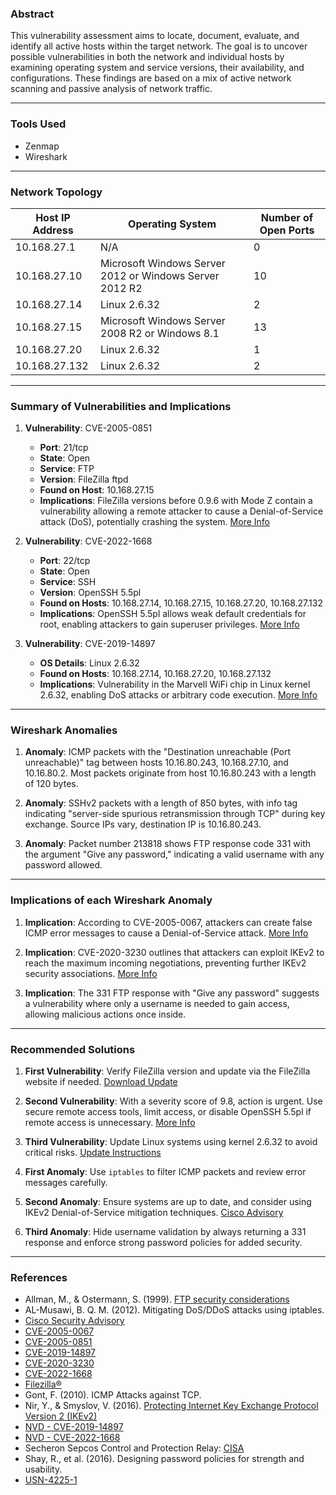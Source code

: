 ### Abstract  

This vulnerability assessment aims to locate, document, evaluate, and identify all active hosts within the target network. The goal is to uncover possible vulnerabilities in both the network and individual hosts by examining operating system and service versions, their availability, and configurations. These findings are based on a mix of active network scanning and passive analysis of network traffic.

---

### Tools Used
   - Zenmap
   - Wireshark

---

### Network Topology

| Host IP Address  | Operating System                           | Number of Open Ports |
|------------------|-------------------------------------------|-----------------------|
| 10.168.27.1      | N/A                                       | 0                     |
| 10.168.27.10     | Microsoft Windows Server 2012 or Windows Server 2012 R2 | 10                    |
| 10.168.27.14     | Linux 2.6.32                              | 2                     |
| 10.168.27.15     | Microsoft Windows Server 2008 R2 or Windows 8.1 | 13                    |
| 10.168.27.20     | Linux 2.6.32                              | 1                     |
| 10.168.27.132    | Linux 2.6.32                              | 2                     |


---

### Summary of Vulnerabilities and Implications  

1. **Vulnerability**: CVE-2005-0851  
   - **Port**: 21/tcp  
   - **State**: Open  
   - **Service**: FTP  
   - **Version**: FileZilla ftpd  
   - **Found on Host**: 10.168.27.15  
   - **Implications**: FileZilla versions before 0.9.6 with Mode Z contain a vulnerability allowing a remote attacker to cause a Denial-of-Service attack (DoS), potentially crashing the system. [More Info](https://cve.mitre.org/cgi-bin/cvename.cgi?name=CVE-2005-0851)

2. **Vulnerability**: CVE-2022-1668  
   - **Port**: 22/tcp  
   - **State**: Open  
   - **Service**: SSH  
   - **Version**: OpenSSH 5.5pl  
   - **Found on Hosts**: 10.168.27.14, 10.168.27.15, 10.168.27.20, 10.168.27.132  
   - **Implications**: OpenSSH 5.5pl allows weak default credentials for root, enabling attackers to gain superuser privileges. [More Info](https://cve.mitre.org/cgi-bin/cvename.cgi?name=CVE-2022-1668)

3. **Vulnerability**: CVE-2019-14897  
   - **OS Details**: Linux 2.6.32  
   - **Found on Hosts**: 10.168.27.14, 10.168.27.20, 10.168.27.132  
   - **Implications**: Vulnerability in the Marvell WiFi chip in Linux kernel 2.6.32, enabling DoS attacks or arbitrary code execution. [More Info](https://cve.mitre.org/cgi-bin/cvename.cgi?name=CVE-2019-14897)

---

### Wireshark Anomalies  

1. **Anomaly**: ICMP packets with the "Destination unreachable (Port unreachable)" tag between hosts 10.16.80.243, 10.168.27.10, and 10.16.80.2. Most packets originate from host 10.16.80.243 with a length of 120 bytes.

2. **Anomaly**: SSHv2 packets with a length of 850 bytes, with info tag indicating "server-side spurious retransmission through TCP" during key exchange. Source IPs vary, destination IP is 10.16.80.243.

3. **Anomaly**: Packet number 213818 shows FTP response code 331 with the argument "Give any password," indicating a valid username with any password allowed.

---

### Implications of each Wireshark Anomaly  

1. **Implication**: According to CVE-2005-0067, attackers can create false ICMP error messages to cause a Denial-of-Service attack. [More Info](https://cve.mitre.org/cgi-bin/cvename.cgi?name=CVE-2005-0067)

2. **Implication**: CVE-2020-3230 outlines that attackers can exploit IKEv2 to reach the maximum incoming negotiations, preventing further IKEv2 security associations. [More Info](https://cve.mitre.org/cgi-bin/cvename.cgi?name=CVE-2020-3230)

3. **Implication**: The 331 FTP response with "Give any password" suggests a vulnerability where only a username is needed to gain access, allowing malicious actions once inside.

---

### Recommended Solutions  

1. **First Vulnerability**: Verify FileZilla version and update via the FileZilla website if needed. [Download Update](https://sourceforge.net/projects/filezilla/)

2. **Second Vulnerability**: With a severity score of 9.8, action is urgent. Use secure remote access tools, limit access, or disable OpenSSH 5.5pl if remote access is unnecessary. [More Info](https://www.cisa.gov/news-events/ics-advisories/icsa-22-174-03)

3. **Third Vulnerability**: Update Linux systems using kernel 2.6.32 to avoid critical risks. [Update Instructions](https://ubuntu.com/security/notices/USN-4225-1)

4. **First Anomaly**: Use `iptables` to filter ICMP packets and review error messages carefully.

5. **Second Anomaly**: Ensure systems are up to date, and consider using IKEv2 Denial-of-Service mitigation techniques. [Cisco Advisory](https://sec.cloudapps.cisco.com/security/center/content/CiscoSecurityAdvisory/cisco-sa-ikev2-9p23Jj2a)

6. **Third Anomaly**: Hide username validation by always returning a 331 response and enforce strong password policies for added security.

---

### References  

- Allman, M., & Ostermann, S. (1999). [FTP security considerations](https://datatracker.ietf.org/doc/html/rfc2577)
- AL-Musawi, B. Q. M. (2012). Mitigating DoS/DDoS attacks using iptables.
- [Cisco Security Advisory](https://sec.cloudapps.cisco.com/security/center/content/CiscoSecurityAdvisory/cisco-sa-ikev2-9p23Jj2a)
- [CVE-2005-0067](https://cve.mitre.org/cgi-bin/cvename.cgi?name=CVE-2005-0067)
- [CVE-2005-0851](https://cve.mitre.org/cgi-bin/cvename.cgi?name=CVE-2005-0851)
- [CVE-2019-14897](https://cve.mitre.org/cgi-bin/cvename.cgi?name=CVE-2019-14897)
- [CVE-2020-3230](https://cve.mitre.org/cgi-bin/cvename.cgi?name=CVE-2020-3230)
- [CVE-2022-1668](https://cve.mitre.org/cgi-bin/cvename.cgi?name=CVE-2022-1668)
- [Filezilla®](https://sourceforge.net/projects/filezilla/)
- Gont, F. (2010). ICMP Attacks against TCP.
- Nir, Y., & Smyslov, V. (2016). [Protecting Internet Key Exchange Protocol Version 2 (IKEv2)](https://www.rfc-editor.org/info/rfc8019)
- [NVD - CVE-2019-14897](https://nvd.nist.gov/vuln/detail/CVE-2019-14897)
- [NVD - CVE-2022-1668](https://nvd.nist.gov/vuln/detail/CVE-2022-1668)
- Secheron Sepcos Control and Protection Relay: [CISA](https://www.cisa.gov/news-events/ics-advisories/icsa-22-174-03)
- Shay, R., et al. (2016). Designing password policies for strength and usability.
- [USN-4225-1](https://ubuntu.com/security/notices/USN-4225-1)
